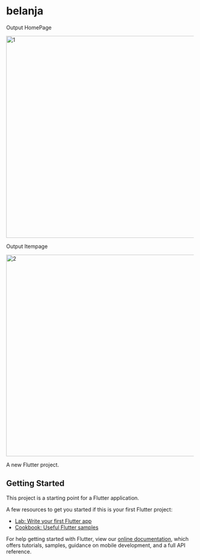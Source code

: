 # belanja

Output HomePage

<img width="542" alt="1" src="https://user-images.githubusercontent.com/70737564/111274451-971dd400-8667-11eb-8b8b-8ad89f5454f2.PNG">

Output Itempage

<img width="541" alt="2" src="https://user-images.githubusercontent.com/70737564/111274459-98e79780-8667-11eb-9658-093628079ec3.PNG">

A new Flutter project.

## Getting Started

This project is a starting point for a Flutter application.

A few resources to get you started if this is your first Flutter project:

- [Lab: Write your first Flutter app](https://flutter.dev/docs/get-started/codelab)
- [Cookbook: Useful Flutter samples](https://flutter.dev/docs/cookbook)

For help getting started with Flutter, view our
[online documentation](https://flutter.dev/docs), which offers tutorials,
samples, guidance on mobile development, and a full API reference.

